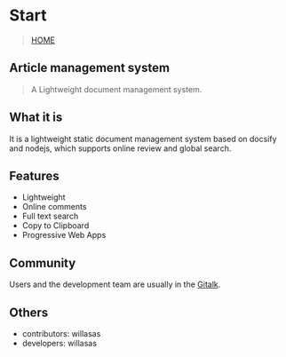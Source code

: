 # Start
> [HOME](https://willasas.github.io/ArticleManagementSystem/#/)

## Article management system

> A Lightweight document management system.

## What it is

It is a lightweight static document management system based on docsify and nodejs, which supports online review and global search.

## Features

- Lightweight
- Online comments
- Full text search
- Copy to Clipboard
- Progressive Web Apps

## Community

Users and the development team are usually in the <a href="#">Gitalk</a>.

## Others

- contributors: willasas
- developers: willasas
